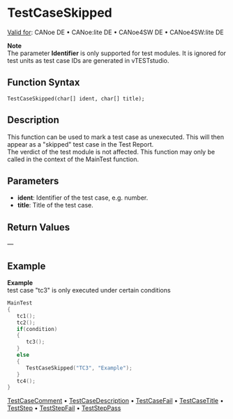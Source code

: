 # TestCaseSkipped

[Valid for](../../../Shared/FeatureAvailability.md):  CANoe DE • CANoe:lite DE • CANoe4SW DE • CANoe4SW:lite DE

**Note**  
The parameter **Identifier** is only supported for test modules. It is ignored for test units as test case IDs are generated in vTESTstudio.

## Function Syntax

`TestCaseSkipped(char[] ident, char[] title);`

## Description

This function can be used to mark a test case as unexecuted. This will then appear as a "skipped" test case in the Test Report.  
The verdict of the test module is not affected. This function may only be called in the context of the MainTest function.

## Parameters

- **ident**: Identifier of the test case, e.g. number.
- **title**: Title of the test case.

## Return Values

—

## Example

**Example**  
test case "tc3" is only executed under certain conditions

```c
MainTest
{
   tc1();
   tc2();
   if(condition)
   {
      tc3();
   }
   else
   {
      TestCaseSkipped("TC3", "Example");
   }
   tc4();
}
```

[TestCaseComment](CAPLfunctionTestCaseComment.md) • [TestCaseDescription](CAPLfunctionTestCaseDescription.md) • [TestCaseFail](CAPLfunctionTestCaseFail.md) • [TestCaseTitle](CAPLfunctionTestCaseTitle.md) • [TestStep](CAPLfunctionTestStep.md) • [TestStepFail](CAPLfunctionTestStep.md) • [TestStepPass](CAPLfunctionTestStep.md)
